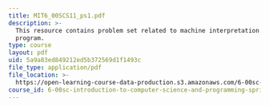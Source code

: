 ```yaml
---
title: MIT6_00SCS11_ps1.pdf
description: >-
  This resource contains problem set related to machine interpretation of a
  program.
type: course
layout: pdf
uid: 5a9a83ed849212ed5b372569d1f1493c
file_type: application/pdf
file_location: >-
  https://open-learning-course-data-production.s3.amazonaws.com/6-00sc-introduction-to-computer-science-and-programming-spring-2011/5a9a83ed849212ed5b372569d1f1493c_MIT6_00SCS11_ps1.pdf
course_id: 6-00sc-introduction-to-computer-science-and-programming-spring-2011
---
```

